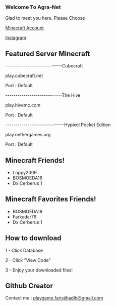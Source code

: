 ### Welcome To Agra-Net


Glad to meet you here.
Please Choose 



[Minecraft Account](https://github.com/Agra-Net/HHH/tree/main)

[Instagram](https://bit.ly/2GwDlun)

## Featured Server Minecraft

----------------------------Cubecraft

play.cubecraft.net

Port : Default

----------------------------The Hive

play.hivemc.com

Port : Default

-----------------------------Hypixel Pocket Edition

play.nethergames.org

Port : Default

## Minecraft Friends!
- Loppy2009
- BOSMOEDA18
- Dx Cerberus 1

## Minecraft Favorites Friends!
- BOSMOEDA18
- Farkedar76
- Dx Cerberus 1

## How to download
1 - Click Database

2 - Click "View Code"

3 - Enjoy your downloaded files!

## Github Creator
Contact me :
playgame.farisjihadih@gmail.com


